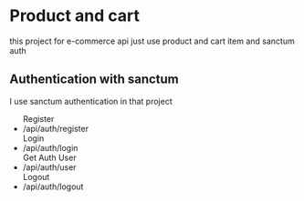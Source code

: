 # Product and cart
this project for e-commerce api just use product and cart item and sanctum auth

## Authentication with sanctum 
I use sanctum authentication in that project 
<ul>
    Register
    <li>/api/auth/register</li>
    Login
    <li>/api/auth/login</li>
    Get Auth User
    <li>/api/auth/user</li>
    Logout
    <li>/api/auth/logout</li>
</ul>
